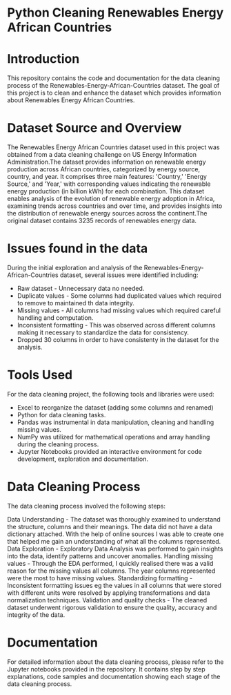 # Python Cleaning Renewables Energy African Countries

# Introduction
This repository contains the code and documentation for the data cleaning process of the Renewables-Energy-African-Countries dataset. The goal of this project is to clean and enhance the dataset which provides information about Renewables Energy African Countries.

# Dataset Source and Overview
The Renewables Energy African Countries dataset used in this project was obtained from a data cleaning challenge on US Energy Information Administration.The dataset provides information on renewable energy production across African countries, categorized by energy source, country, and year. It comprises three main features: 'Country,' 'Energy Source,' and 'Year,' with corresponding values indicating the renewable energy production (in billion kWh) for each combination. This dataset enables analysis of the evolution of renewable energy adoption in Africa, examining trends across countries and over time, and provides insights into the distribution of renewable energy sources across the continent.The original  dataset contains 3235 records of renewables energy data. 

# Issues found in the data
During the initial exploration and analysis of the Renewables-Energy-African-Countries dataset, several issues were identified including:
- Raw dataset - Unnecessary data no needed.
- Duplicate values - Some columns had duplicated values which required to remove to maintained th data integrity.
- Missing values - All columns had missing values which required careful handling and computation.
- Inconsistent formatting - This was observed across different columns making it necessary to standardize the data for consistency.
- Dropped 30 columns in order to have consistenty in the dataset for the analysis.

# Tools Used
For the data cleaning project, the following tools and libraries were used:

- Excel to reorganize the dataset (adding some columns and renamed)
- Python for data cleaning tasks.
- Pandas was instrumental in data manipulation, cleaning and handling missing values.
- NumPy was utilized for mathematical operations and array handling during the cleaning process.
- Jupyter Notebooks provided an interactive environment for code development, exploration and documentation.

# Data Cleaning Process
The data cleaning process involved the following steps:

Data Understanding - The dataset was thoroughly examined to understand the structure, columns and their meanings. The data did not have a data dictionary attached. With the help of online sources I was able to create one that helped me gain an understanding of what all the columns represented.
Data Exploration - Exploratory Data Analysis was performed to gain insights into the data, identify patterns and uncover anomalies.
Handling missing values - Through the EDA performed, I quickly realised there was a valid reason for the missing values all columns. The year columns represented were the most to have missing values.
Standardizing formatting - Inconsistent formatting issues eg the values in all columns that were stored with different units were resolved by applying transformations and  data normalization techniques.
Validation and quality checks - The cleaned dataset underwent rigorous validation to ensure the quality, accuracy and integrity of the data.

# Documentation
For detailed information about the data cleaning process, please refer to the Jupyter notebooks provided in the repository. It contains step by step explanations, code samples and documentation showing each stage of the data cleaning process. 


